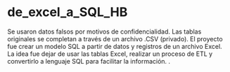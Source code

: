 # de_excel_a_SQL_HB

Se usaron datos falsos por motivos de confidencialidad.
Las tablas originales se completan a través de un archivo .CSV (privado).
El proyecto fue crear un modelo SQL a partir de datos y registros de un archivo Excel.
La idea fue dejar de usar las tablas Excel, realizar un proceso de ETL y convertirlo a lenguaje SQL para facilitar la información. .
